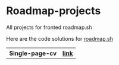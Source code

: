 # Roadmap-projects

All projects for fronted roadmap.sh

Here are the code solutions for <a href="https://roadmap.sh/projects/single-page-cv">roadmap.sh</a>



<table>
    <tr>
        <th>Single-page-cv</th>
        <th><a href="https://jtoledom1.github.io/Roadmap-projects/Single-Page-CV/">link</a></th>
    </tr>
</table>
